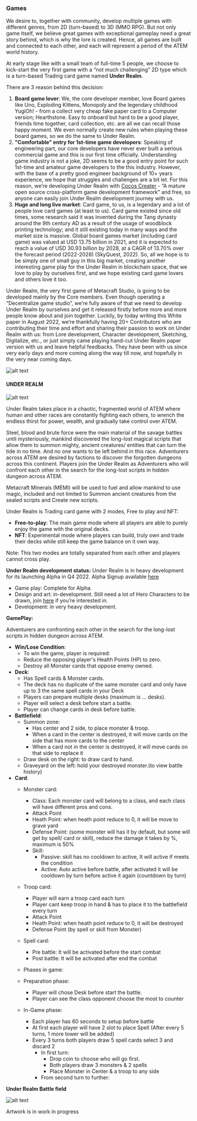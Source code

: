 ### Games

We desire to, together with community, develop multiple games with different genres, from 2D (turn-based) to 3D (MMO RPG). But not only game itself, we believe great games with exceptional gameplay need a great story behind, which is why the lore is created. Hence, all games are built and connected to each other, and each will represent a period of the ATEM world history.

At early stage like with a small team of full-time 5 people, we choose to kick-start the very first game with a “not much challenging” 2D type which is a turn-based Trading card game named **Under Realm**.

There are 3 reason behind this decision:

1. **Board game lover**: We, the core developer member, love Board games like Uno, Exploding Kittens, Monopoly and the legendary childhood YugiOh! - from a collect very cheap fake paper card to a Computer version; Hearthstone. Easy to onboard but hard to be a good player, friends time together, card collection, etc. are all we can recall those happy moment. We even normally create new rules when playing these board games, so we do the same to Under Realm.
2. **"Comfortable" entry for 1st-time game developers**: Speaking of engineering part, our core developers have never ever built a serious commercial game and this is our first time officially. Understanding game industry is not a joke, 2D seems to be a good entry point for such 1st-time and amateur game developers to the this industry. However, with the base of a pretty good engineer background of 10+ years experience, we hope that struggles and challenges are a bit let. For this reason, we’re developing Under Realm with [Cocos Creater](https://www.cocos.com/) - “A mature open source cross-platform game development framework” and free, so anyone can easily join Under Realm development journey with us.
3. **Huge and long live market**: Card game, to us, is a legendary and a lot of people love card games (at least to us). Card game existed since old times, some research said it was invented during the Tang dynasty around the 9th century AD as a result of the usage of woodblock printing technology; and it still existing today in many ways and the market size is massive. Global board games market (including card game) was valued at USD 13.75 billion in 2021, and it is expected to reach a value of USD 30.93 billion by 2028, at a CAGR of 13.70% over the forecast period (2022-2028) (SkyQuest, 2022). So, all we hope is to be simply one of small guy in this big market, creating another interesting game play for the Under Realm in blockchain space, that we love to play by ourselves first, and we hope existing card game lovers and others love it too.

Under Realm, the very first game of Metacraft Studio, is going to be developed mainly by the Core members. Even though operating a “Decentralize game studio”, we’re fully aware of that we need to develop Under Realm by ourselves and get it released firstly before more and more people know about and join together. Luckily, by today writing this White paper in August 2022, we’re thankfully having 20+ Contributors who are contributing their time and effort and sharing their passion to work on Under Realm with us: from Lore development, Character development, Sketching, Digitalize, etc., or just simply came playing hand-cut Under Realm paper version with us and leave helpful feedbacks. They have been with us since very early days and more coming along the way till now, and hopefully in the very near coming days.

![alt text](https://github.com/cocrafts/whitepaper/blob/master/assets/img/card-play.png?raw=true)

#### UNDER REALM

![alt text](https://github.com/cocrafts/whitepaper/blob/master/assets/img/under-realm.png?raw=true)

Under Realm takes place in a chaotic, fragmented world of ATEM where human and other races are constantly fighting each others, to wrench the endless thirst for power, wealth, and gradually take control over ATEM.

Steel, blood and brute force were the main material of the savage battles until mysteriously, mankind discovered the long-lost magical scripts that allow them to summon mighty, ancient creatures/ entities that can turn the tide in no time. And no one wants to be left behind in this race. Adventurers across ATEM are desired by factions to discover the forgotten dungeons across this continent. Players join the Under Realm as Adventurers who will confront each other in the search for the long-lost scripts in hidden dungeon across ATEM.

Metacraft Minerals (MEMI) will be used to fuel and allow mankind to use magic, included and not limited to Summon ancient creatures from the sealed scripts and Create new scripts.

Under Realm is Trading card game with 2 modes, Free to play and NFT:
- **Free-to-play**: The main game mode where all players are able to purely enjoy the game with the original decks.
- **NFT**: Experimental mode where players can build, truly own and trade their decks while still keep the game balance on it own way.

Note: This two modes are totally separated from each other and players cannot cross play.

**Under Realm development status:**
Under Realm is in heavy development for its launching Alpha in Q4 2022. Alpha Signup available [here](https://stormgate.io/)
- Game play: Complete for Alpha.
- Design and art: in-development. Still need a lot of Hero Characters to be drawn, join [here](https://discord.gg/jDqqTu6K) if you’re interested in.
- Development: in very heavy development.

**GamePlay:**

Adventurers are confronting each other in the search for the long-lost scripts in hidden dungeon across ATEM. 

- **Win/Lose Condition**:
    - To win the game, player is required:
    - Reduce the opposing player's Health Points (HP) to zero.
    - Destroy all Monster cards that oppose enemy owned.
- **Deck**:
    - Has Spell cards & Monster cards.
    - The deck has no duplicate of the same monster card and only have up to 3 the same spell cards in your Deck
    - Players can prepare multiple desks (maximum is … desks).
    - Player will select a desk before start a battle.
    - Player can change cards in desk before battle.
- **Battlefield**:
    - Summon zone:
        - Has center and 2 side, to place monster & troop.
        - When a card in the center is destroyed, it will move cards on the side that has more cards to the center
        - When a card not in the center is destroyed, it will move cards on that side to replace it
    - Draw desk on the right: to draw card to hand.
    - Graveyard on the left: hold your destroyed monster.(to view battle history)
- **Card**:
    - Monster card:
        - Class: Each monster card will belong to a class, and each class will have different pros and cons.
        - Attack Point
        - Heath Point: when heath point reduce to 0, it will be move to grave yard
        - Defense Point: (some monster will has it by default, but some will get by spell/ card or skill), reduce the damage it takes by %, maximum is 50%
        - Skill:
            - Passive: skill has no cooldown to active, It will active if meets the condition
            - Active: Auto active before battle, after activated it will be cooldown by turn before active it again (countdown by turn)
    - Troop card:
        - Player will earn a troop card each turn
        - Player cant keep troop in hand & has to place it to the battlefield every turn
        - Attack Point
        - Heath Point: when heath point reduce to 0, it will be destroyed
        - Defense Point (by spell or skill from Monster)
    - Spell card:
        - Pre battle: It will be activated before the start combat
        - Post battle: It will be activated after end the combat
	- Phases in game:
    - Preparation phase:
        - Player will chose Desk before start the battle.
        - Player can see the class opponent choose the most to counter
    
    - In-Game phase:
        - Each player has 60 seconds to setup before battle
        - At first each player will have 2 slot to place Spell (After every 5 turns, 1 more tower will be added)
        - Every 3 turns both players draw 5 spell cards select 3 and discard 2
            - In first turn:
                - Drop coin to choose who will go first.
                - Both players draw 3 monsters & 2 spells
                - Place Monster in Center & a troop to any side
            - From second turn to further:
    
**Under Realm Battle field**

![alt text](https://github.com/cocrafts/whitepaper/blob/master/assets/img/battle-field.png?raw=true)

Artwork is in work in progress
